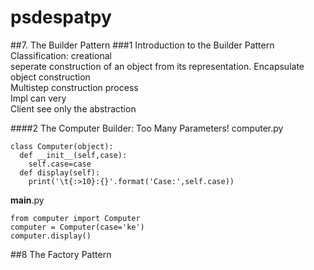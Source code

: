 # psdespatpy
##7. The Builder Pattern
###1 Introduction to the Builder Pattern
Classification: creational  
seperate construction of an object from its representation.
Encapsulate object construction  
Multistep construction process  
Impl can very  
Client see only the abstraction

####2 The Computer Builder: Too Many Parameters!
computer.py
```
class Computer(object):
  def __init__(self,case):
    self.case=case
  def display(self):
    print('\t{:>10}:{}'.format('Case:',self.case))
```
__main__.py
```
from computer import Computer
computer = Computer(case='ke')
computer.display()
```
##8 The Factory Pattern
